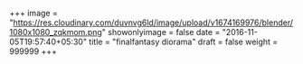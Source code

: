 +++
image = "https://res.cloudinary.com/duvnvg6ld/image/upload/v1674169976/blender/1080x1080_zqkmom.png"
showonlyimage = false
date = "2016-11-05T19:57:40+05:30"
title = "finalfantasy diorama"
draft = false
weight = 999999
+++
